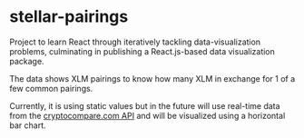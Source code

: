 # stellar-pairings
Project to learn React through iteratively tackling data-visualization problems, culminating in publishing a React.js-based data visualization package.

The data shows XLM pairings to know how many XLM in exchange for 1 of a few common pairings. 

Currently, it is using static values but in the future will use real-time data from the [cryptocompare.com API](https://min-api.cryptocompare.com/documentation?key=Price&cat=SingleSymbolPriceEndpoint) and will be visualized using a horizontal bar chart.